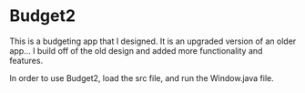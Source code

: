 # Budget2
This is a budgeting app that I designed. It is an upgraded version of an older app... I build off of the old design and added more functionality and features.

In order to use Budget2, load the src file, and run the Window.java file.

